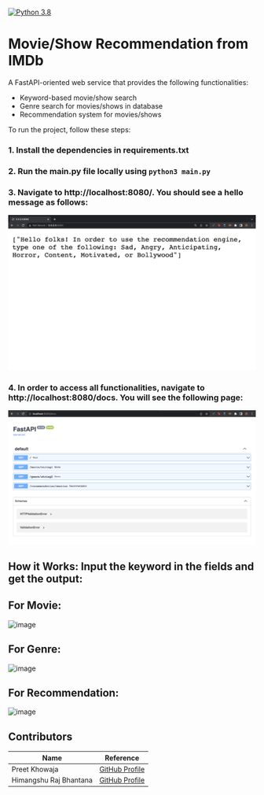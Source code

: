 [![Python 3.8](https://github.com/preetkhowaja/biostat821_final_project/actions/workflows/makefile.yml/badge.svg)](https://github.com/preetkhowaja/biostat821_final_project/actions/workflows/makefile.yml)

# Movie/Show Recommendation from IMDb

A FastAPI-oriented web service that provides the following functionalities:

- Keyword-based movie/show search
- Genre search for movies/shows in database
- Recommendation system for movies/shows

To run the project, follow these steps:

### 1. Install the dependencies in requirements.txt

### 2. Run the main.py file locally using ```python3 main.py```

### 3. Navigate to http://localhost:8080/. You should see a hello message as follows:

![alt text](https://github.com/preetkhowaja/biostat821_final_project/blob/main/images/Screen%20Shot%202022-04-26%20at%203.31.01%20PM.png "Logo Title Text 1")

### 4. In order to access all functionalities, navigate to http://localhost:8080/docs. You will see the following page:
![alt text](https://github.com/preetkhowaja/biostat821_final_project/blob/main/images/Screen%20Shot%202022-04-26%20at%203.34.45%20PM.png "")

## How it Works: Input the keyword in the fields and get the output: 

## For Movie:
![image](https://user-images.githubusercontent.com/89568663/165391294-7b40026a-ecb5-4875-ac0f-6d204f1ad591.png)

## For Genre: 
![image](https://user-images.githubusercontent.com/89568663/165391517-e328406e-0209-49df-baea-6ad4133f8b5a.png)

## For Recommendation:
![image](https://user-images.githubusercontent.com/89568663/165391629-f5321687-f6c6-44f8-b94d-984da3a20681.png)


## Contributors
| Name | Reference |
|----|----|
|Preet Khowaja| [GitHub Profile](https://github.com/preetkhowaja)|
|Himangshu Raj Bhantana | [GitHub Profile](https://github.com/hb173)|
